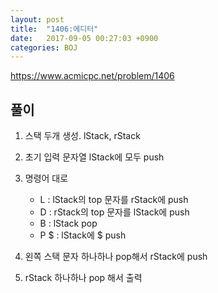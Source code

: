 ```yaml
---
layout: post
title:  "1406:에디터"
date:   2017-09-05 00:27:03 +0900
categories: BOJ
---
```



<https://www.acmicpc.net/problem/1406>

## 풀이


1. 스택 두개 생성. lStack, rStack

2. 초기 입력 문자열 lStack에 모두 push 

3. 명령어 대로
	* L : lStack의 top 문자를 rStack에 push 
	* D : rStack의 top 문자를 lStack에 push
	* B : lStack pop
	* P $ : lStack에 $ push

4. 왼쪽 스택 문자 하나하나 pop해서 rStack에 push

5. rStack 하나하나 pop 해서 출력
